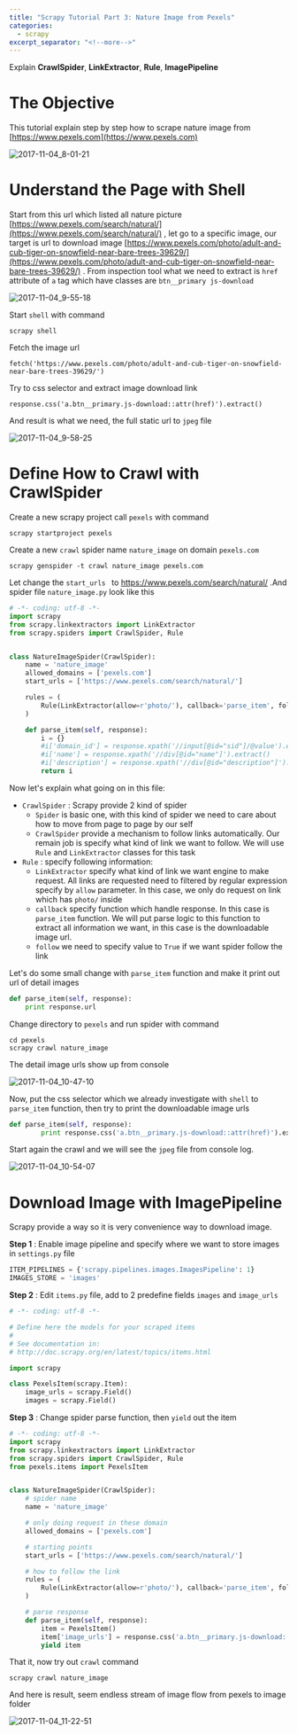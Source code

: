 ```yaml
---
title: "Scrapy Tutorial Part 3: Nature Image from Pexels"
categories:
  - scrapy
excerpt_separator: "<!--more-->"
---
```



Explain **CrawlSpider**, **LinkExtractor**, **Rule**, **ImagePipeline**

<!--more-->

# The Objective

This tutorial explain step by step how to scrape nature image from [https://www.pexels.com](https://www.pexels.com) 

![2017-11-04_8-01-21](/assets\images\2017-11-04_8-01-21.jpg)



# Understand the Page with Shell

Start from this url which listed all nature picture [https://www.pexels.com/search/natural/](https://www.pexels.com/search/natural/) , let go to a specific image, our target is url to download image [https://www.pexels.com/photo/adult-and-cub-tiger-on-snowfield-near-bare-trees-39629/](https://www.pexels.com/photo/adult-and-cub-tiger-on-snowfield-near-bare-trees-39629/) . From inspection tool what we need to extract is `href` attribute of `a` tag which have classes are `btn__primary js-download`

![2017-11-04_9-55-18](/assets\images\2017-11-04_9-55-18.jpg)



Start `shell` with command

```shell
scrapy shell
```

Fetch the image url

```shell
fetch('https://www.pexels.com/photo/adult-and-cub-tiger-on-snowfield-near-bare-trees-39629/')
```

Try to css selector and extract image download link

```shell
response.css('a.btn__primary.js-download::attr(href)').extract()
```

And result is what we need, the full static url to `jpeg` file

![2017-11-04_9-58-25](/assets\images\2017-11-04_9-58-25.jpg)



# Define How to Crawl with CrawlSpider

Create a new scrapy project call `pexels` with command

```shell
scrapy startproject pexels
```

Create a new `crawl` spider name `nature_image` on domain `pexels.com`

```shell
scrapy genspider -t crawl nature_image pexels.com
```

Let change the `start_urls ` to  https://www.pexels.com/search/natural/ .And spider file `nature_image.py` look like this

```python
# -*- coding: utf-8 -*-
import scrapy
from scrapy.linkextractors import LinkExtractor
from scrapy.spiders import CrawlSpider, Rule


class NatureImageSpider(CrawlSpider):
    name = 'nature_image'
    allowed_domains = ['pexels.com']
    start_urls = ['https://www.pexels.com/search/natural/']

    rules = (
        Rule(LinkExtractor(allow=r'photo/'), callback='parse_item', follow=True),
    )

    def parse_item(self, response):
        i = {}
        #i['domain_id'] = response.xpath('//input[@id="sid"]/@value').extract()
        #i['name'] = response.xpath('//div[@id="name"]').extract()
        #i['description'] = response.xpath('//div[@id="description"]').extract()
        return i
```

Now let's explain what going on in this file:

* `CrawlSpider` : Scrapy provide 2 kind of spider
  *  `Spider` is basic one, with this kind of spider we need to care about how to move from page to page by our self
  *  `CrawlSpider` provide a mechanism to follow links automatically. Our remain job is specify what kind of link we want to follow. We will use `Rule` and `LinkExtractor` classes for this task
* `Rule` : specify following information:
  * `LinkExtractor` specify what kind of link we want engine to make request. All links are requested need to filtered by regular expression specify by `allow` parameter. In this case, we only do request on link which has `photo/` inside
  * `callback` specify function which handle response. In this case is `parse_item` function. We will put parse logic to this function to extract all information we want, in this case is the downloadable image url.
  * `follow` we need to specify value to `True` if we want spider follow the link

Let's do some small change with `parse_item` function and make it print out url of detail images

```python
def parse_item(self, response):
    print response.url
```

Change directory to `pexels` and run spider with command

```shell
cd pexels
scrapy crawl nature_image
```

The detail image urls show up from console

![2017-11-04_10-47-10](/assets\images\2017-11-04_10-47-10.jpg)

Now, put the css selector which we already investigate with `shell` to `parse_item` function, then try to print the downloadable image urls

```python
def parse_item(self, response):
        print response.css('a.btn__primary.js-download::attr(href)').extract()
```

Start again the crawl and we will see the `jpeg` file from console log.

![2017-11-04_10-54-07](/assets\images\2017-11-04_10-54-07.jpg)



# Download Image with ImagePipeline

Scrapy provide a way so it is very convenience way to download image. 

**Step 1** : Enable image pipeline and specify where we want to store images in `settings.py` file

```py
ITEM_PIPELINES = {'scrapy.pipelines.images.ImagesPipeline': 1}
IMAGES_STORE = 'images'
```



**Step 2** : Edit `items.py` file, add to 2 predefine fields `images` and `image_urls`

```python
# -*- coding: utf-8 -*-

# Define here the models for your scraped items
#
# See documentation in:
# http://doc.scrapy.org/en/latest/topics/items.html

import scrapy

class PexelsItem(scrapy.Item):
	image_urls = scrapy.Field()
	images = scrapy.Field()
```



**Step 3** : Change spider parse function, then `yield` out the item

```python
# -*- coding: utf-8 -*-
import scrapy
from scrapy.linkextractors import LinkExtractor
from scrapy.spiders import CrawlSpider, Rule
from pexels.items import PexelsItem


class NatureImageSpider(CrawlSpider):
    # spider name
    name = 'nature_image'

    # only doing request in these domain
    allowed_domains = ['pexels.com']

    # starting points
    start_urls = ['https://www.pexels.com/search/natural/']

    # how to follow the link
    rules = (
        Rule(LinkExtractor(allow=r'photo/'), callback='parse_item', follow=True),
    )

    # parse response
    def parse_item(self, response):
        item = PexelsItem()
        item['image_urls'] = response.css('a.btn__primary.js-download::attr(href)').extract()
        yield item
```

That it, now try out `crawl` command

```shell
scrapy crawl nature_image
```

And here is result, seem endless stream of image flow from pexels to image folder

![2017-11-04_11-22-51](/assets\images\2017-11-04_11-22-51.jpg)

